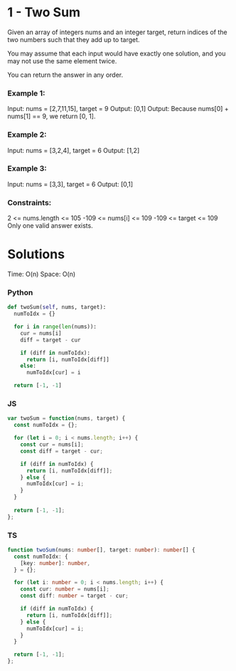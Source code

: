 # 1 - Two Sum
Given an array of integers nums and an integer target, return indices of the two numbers such that they add up to target.

You may assume that each input would have exactly one solution, and you may not use the same element twice.

You can return the answer in any order.

### Example 1:
Input: nums = [2,7,11,15], target = 9
Output: [0,1]
Output: Because nums[0] + nums[1] == 9, we return [0, 1].

### Example 2:
Input: nums = [3,2,4], target = 6
Output: [1,2]

### Example 3:
Input: nums = [3,3], target = 6
Output: [0,1]
 
### Constraints:
2 <= nums.length <= 105
-109 <= nums[i] <= 109
-109 <= target <= 109
Only one valid answer exists.


# Solutions
Time: O(n)
Space: O(n)

### Python
```py
def twoSum(self, nums, target):
  numToIdx = {}

  for i in range(len(nums)):
    cur = nums[i]
    diff = target - cur

    if (diff in numToIdx):
      return [i, numToIdx[diff]]
    else:
      numToIdx[cur] = i

  return [-1, -1]
```

### JS
```ts
var twoSum = function(nums, target) {
  const numToIdx = {};

  for (let i = 0; i < nums.length; i++) {
    const cur = nums[i];
    const diff = target - cur;

    if (diff in numToIdx) {
      return [i, numToIdx[diff]];
    } else {
      numToIdx[cur] = i;
    }
  }
  
  return [-1, -1];
};
```

### TS
```ts
function twoSum(nums: number[], target: number): number[] {
  const numToIdx: {
    [key: number]: number,
  } = {};

  for (let i: number = 0; i < nums.length; i++) {
    const cur: number = nums[i];
    const diff: number = target - cur;

    if (diff in numToIdx) {
      return [i, numToIdx[diff]];
    } else {
      numToIdx[cur] = i;
    }
  }

  return [-1, -1];
};
```

